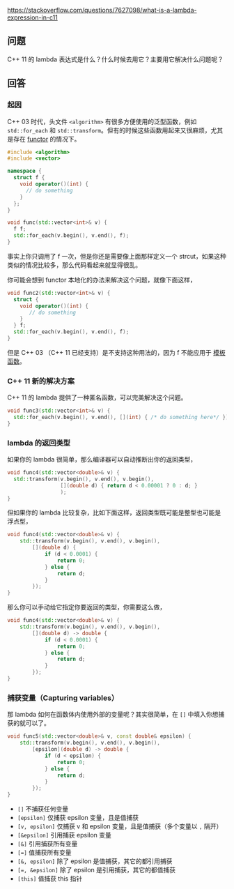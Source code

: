 <https://stackoverflow.com/questions/7627098/what-is-a-lambda-expression-in-c11>

## 问题

C++ 11 的 lambda 表达式是什么？什么时候去用它？主要用它解决什么问题呢？

## 回答

### 起因

C++ 03 时代，头文件 `<algorithm>` 有很多方便使用的泛型函数，例如 `std::for_each` 和 `std::transform`。但有的时候这些函数用起来又很麻烦，尤其是存在 [functor](https://stackoverflow.com/questions/356950/what-are-c-functors-and-their-uses) 的情况下。

```c++
#include <algorithm>
#include <vector>

namespace {
  struct f {
    void operator()(int) {
      // do something
    }
  };
}

void func(std::vector<int>& v) {
  f f;
  std::for_each(v.begin(), v.end(), f);
}
```

事实上你只调用了 f 一次，但是你还是需要像上面那样定义一个 strcut，如果这种类似的情况比较多，那么代码看起来就显得很乱。

你可能会想到 functor 本地化的办法来解决这个问题，就像下面这样，

```c++
void func2(std::vector<int>& v) {
  struct {
    void operator()(int) {
       // do something
    }
  } f;
  std::for_each(v.begin(), v.end(), f);
}
```

但是 C++ 03 （C++ 11 已经支持）是不支持这种用法的，因为 f 不能应用于 [模板函数](https://en.cppreference.com/w/cpp/language/function_template)。

### C++ 11 新的解决方案

C++ 11 的 lambda 提供了一种匿名函数，可以完美解决这个问题。

```c++
void func3(std::vector<int>& v) {
  std::for_each(v.begin(), v.end(), [](int) { /* do something here*/ });
}
```

### lambda 的返回类型

如果你的 lambda 很简单，那么编译器可以自动推断出你的返回类型，

```c++
void func4(std::vector<double>& v) {
  std::transform(v.begin(), v.end(), v.begin(),
                 [](double d) { return d < 0.00001 ? 0 : d; }
                 );
}
```

但如果你的 lambda 比较复杂，比如下面这样，返回类型既可能是整型也可能是浮点型，

```c++
void func4(std::vector<double>& v) {
    std::transform(v.begin(), v.end(), v.begin(),
        [](double d) {
            if (d < 0.0001) {
                return 0;
            } else {
                return d;
            }
        });
}
```

那么你可以手动给它指定你要返回的类型，你需要这么做，

```c++
void func4(std::vector<double>& v) {
    std::transform(v.begin(), v.end(), v.begin(),
        [](double d) -> double {
            if (d < 0.0001) {
                return 0;
            } else {
                return d;
            }
        });
}
```

### 捕获变量（Capturing variables）

那 lambda 如何在函数体内使用外部的变量呢？其实很简单，在 `[]` 中填入你想捕获的就可以了。

```c++
void func5(std::vector<double>& v, const double& epsilon) {
    std::transform(v.begin(), v.end(), v.begin(),
        [epsilon](double d) -> double {
            if (d < epsilon) {
                return 0;
            } else {
                return d;
            }
        });
}
```

- `[]` 不捕获任何变量
- `[epsilon]` 仅捕获 epsilon 变量，且是值捕获
- `[v, epsilon]` 仅捕获 v 和 epsilon 变量，且是值捕获（多个变量以 `,` 隔开）
- `[&epsilon]` 引用捕获 epsilon 变量
- `[&]` 引用捕获所有变量
- `[=]` 值捕获所有变量
- `[&, epsilon]` 除了 epsilon 是值捕获，其它的都引用捕获
- `[=, &epsilon]` 除了 epsilon 是引用捕获，其它的都值捕获
- `[this]` 值捕获 this 指针


